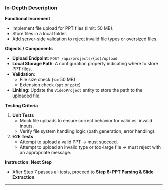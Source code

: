 ### In-Depth Description

**Functional Increment**  
- Implement file upload for PPT files (limit: 50 MB).  
- Store files in a local folder.  
- Add server-side validation to reject invalid file types or oversized files.

**Objects / Components**  
- **Upload Endpoint**: `POST /api/projects/{id}/upload`  
- **Local Storage Path**: A configuration property indicating where to store PPT files.  
- **Validation**:  
  - File size check (<= 50 MB)  
  - Extension check (`ppt` or `pptx`)  
- **Linking**: Update the `VideoProject` entity to store the path to the uploaded file.

**Testing Criteria**  
1. **Unit Tests**  
   - Mock file uploads to ensure correct behavior for valid vs. invalid inputs.  
   - Verify file system handling logic (path generation, error handling).  
2. **E2E Tests**  
   - Attempt to upload a valid PPT → must succeed.  
   - Attempt to upload an invalid type or too-large file → must reject with an appropriate message.

**Instruction: Next Step**  
- After Step 7 passes all tests, proceed to **Step 8: PPT Parsing & Slide Extraction**.

---